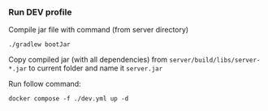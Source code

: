 ### Run DEV profile

Compile jar file with command (from server directory)

    ./gradlew bootJar

Copy compiled jar (with all dependencies) from `server/build/libs/server-*.jar` to current folder and name
it `server.jar`

Run follow command:

    docker compose -f ./dev.yml up -d
